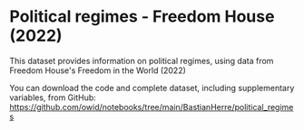# Political regimes - Freedom House (2022)

This dataset provides information on political regimes, using data from Freedom House's Freedom in the World (2022)

You can download the code and complete dataset, including supplementary variables, from GitHub: https://github.com/owid/notebooks/tree/main/BastianHerre/political_regimes